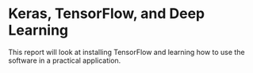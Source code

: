 # Keras, TensorFlow, and Deep Learning

This report will look at installing TensorFlow and learning how to use the software in a practical application.

